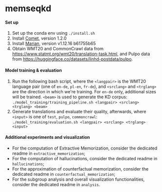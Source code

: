 # memseqkd

#### Set up

1. Set up the conda env using `./install.sh`
2. Install [Comet](https://github.com/Unbabel/COMET), version 1.2.0
3. Install [Marian](https://marian-nmt.github.io/quickstart/), version v1.12.16 b61755b65
4. Obtain WMT20 and CommonCrawl data from https://www.statmt.org/wmt20/translation-task.html, and Pulpo data from https://huggingface.co/datasets/linhd-postdata/pulpo.


#### Model training & evaluation

1. Run the following bash script, where the `<langpair>` is the WMT20 language pair (one of `en-de`, `pl-en`, `fr-de`), and `<srclang>` and `<trglang>` are the direction in which we're training. For `en-de` only, additional sizes will be trained. `<beam>` is used to generate the KD corpus:
   ```./model_training/training_pipeline.sh <langpair> <srclang> <trglang> <beam>```
2. Generate translations and evaluate their quality, afterwards, where `<input>` is one of `test`, `pulpo`, `commoncrawl`:
    ```./model_training/evaluation.sh <langpair> <srclang> <trglang> <input>```

#### Additional experiments and visualization

- For the computation of Extractive Memorization, consider the dedicated readme in `extractive_memorization`;
- For the computation of hallucinations, consider the dedicated readme in `hallucinations`;
- For the approximation of counterfactual memorization, consider the dedicated readme in `counterfactual_memorization`;
- For the subgroup analysis and overall visualization functionalities, consider the dedicated readme in `analysis`.

